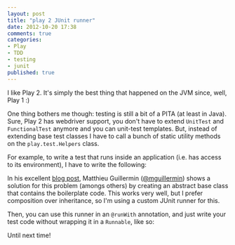 ```yaml
---
layout: post
title: "play 2 JUnit runner"
date: 2012-10-20 17:38
comments: true
categories: 
- Play
- TDD
- testing
- junit
published: true
---
```


I like Play 2. It's simply the best thing that happened on the JVM since, well, Play 1 :)   

One thing bothers me though: testing is still a bit of a PITA (at least in Java). Sure, Play 2 has webdriver support, you don't have to extend `UnitTest` and `FunctionalTest` anymore and you can unit-test templates. But, instead of extending base test classes I have to call a bunch of static utility methods on the `play.test.Helpers` class.   

For example, to write a test that runs inside an application (i.e. has access to its environment), I have to write the following: 

<script src="https://gist.github.com/3917715.js?file=BeforeOrganisationTest.java"></script>


In his excellent [blog post](http://blog.matthieuguillermin.fr/2012/03/unit-testing-tricks-for-play-2-0-and-ebean/), Matthieu Guillermin ([@mguillermin](https://twitter.com/MGuillermin)) shows a solution for this problem (amongs others) by creating an abstract base class that contains the boilerplate code. 
This works very well, but I prefer composition over inheritance, so I'm using a custom JUnit runner for this.       
 
<script src="https://gist.github.com/3917715.js?file=PlayJUnitRunner.java"></script>

Then, you can use this runner in an `@runWith` annotation, and just write your test code without wrapping it in a `Runnable`, like so: 

<script src="https://gist.github.com/3917715.js?file=AfterOrganisationTest.java"></script>

Until next time!  